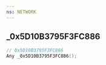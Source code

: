 ```yaml
---
ns: NETWORK
---
```

## _0x5D10B3795F3FC886

```c
// 0x5D10B3795F3FC886
Any _0x5D10B3795F3FC886();
```


